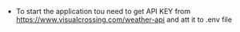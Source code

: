- To start the application tou need to get API KEY from https://www.visualcrossing.com/weather-api and att it to .env file
